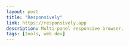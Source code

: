 ```yaml
---
layout: post
title: "Responsively"
link: https://responsively.app
description: Multi-panel responsive browser.
tags: [tools, web dev]
---
```

